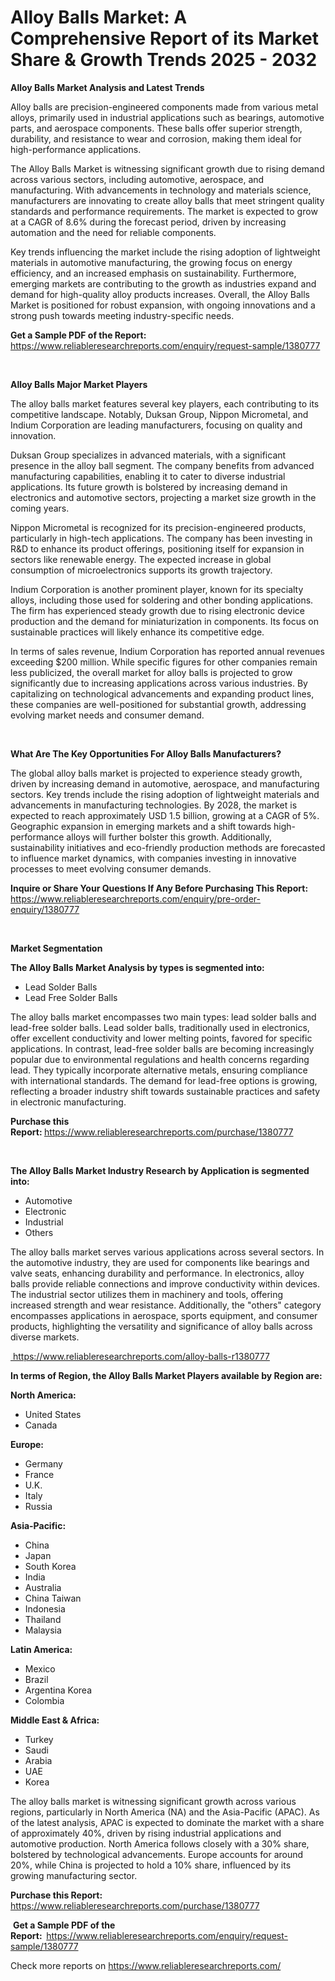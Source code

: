 <p><h1>Alloy Balls Market: A Comprehensive Report of its Market Share & Growth Trends 2025 - 2032</h1></p><p><strong>Alloy Balls Market Analysis and Latest Trends</strong></p>
<p><p>Alloy balls are precision-engineered components made from various metal alloys, primarily used in industrial applications such as bearings, automotive parts, and aerospace components. These balls offer superior strength, durability, and resistance to wear and corrosion, making them ideal for high-performance applications.</p><p>The Alloy Balls Market is witnessing significant growth due to rising demand across various sectors, including automotive, aerospace, and manufacturing. With advancements in technology and materials science, manufacturers are innovating to create alloy balls that meet stringent quality standards and performance requirements. The market is expected to grow at a CAGR of 8.6% during the forecast period, driven by increasing automation and the need for reliable components.</p><p>Key trends influencing the market include the rising adoption of lightweight materials in automotive manufacturing, the growing focus on energy efficiency, and an increased emphasis on sustainability. Furthermore, emerging markets are contributing to the growth as industries expand and demand for high-quality alloy products increases. Overall, the Alloy Balls Market is positioned for robust expansion, with ongoing innovations and a strong push towards meeting industry-specific needs.</p></p>
<p><strong>Get a Sample PDF of the Report:&nbsp;</strong> <a href="https://www.reliableresearchreports.com/enquiry/request-sample/1380777?utm_campaign=2118&utm_medium=2&utm_source=Github&utm_content=ia&utm_term=30012025&utm_id=alloy-balls">https://www.reliableresearchreports.com/enquiry/request-sample/1380777</a></p>
<p>&nbsp;</p>
<p><strong>Alloy Balls Major Market Players</strong></p>
<p><p>The alloy balls market features several key players, each contributing to its competitive landscape. Notably, Duksan Group, Nippon Micrometal, and Indium Corporation are leading manufacturers, focusing on quality and innovation. </p><p>Duksan Group specializes in advanced materials, with a significant presence in the alloy ball segment. The company benefits from advanced manufacturing capabilities, enabling it to cater to diverse industrial applications. Its future growth is bolstered by increasing demand in electronics and automotive sectors, projecting a market size growth in the coming years.</p><p>Nippon Micrometal is recognized for its precision-engineered products, particularly in high-tech applications. The company has been investing in R&D to enhance its product offerings, positioning itself for expansion in sectors like renewable energy. The expected increase in global consumption of microelectronics supports its growth trajectory.</p><p>Indium Corporation is another prominent player, known for its specialty alloys, including those used for soldering and other bonding applications. The firm has experienced steady growth due to rising electronic device production and the demand for miniaturization in components. Its focus on sustainable practices will likely enhance its competitive edge.</p><p>In terms of sales revenue, Indium Corporation has reported annual revenues exceeding $200 million. While specific figures for other companies remain less publicized, the overall market for alloy balls is projected to grow significantly due to increasing applications across various industries. By capitalizing on technological advancements and expanding product lines, these companies are well-positioned for substantial growth, addressing evolving market needs and consumer demand.</p></p>
<p>&nbsp;</p>
<p><strong>What Are The Key Opportunities For Alloy Balls Manufacturers?</strong></p>
<p><p>The global alloy balls market is projected to experience steady growth, driven by increasing demand in automotive, aerospace, and manufacturing sectors. Key trends include the rising adoption of lightweight materials and advancements in manufacturing technologies. By 2028, the market is expected to reach approximately USD 1.5 billion, growing at a CAGR of 5%. Geographic expansion in emerging markets and a shift towards high-performance alloys will further bolster this growth. Additionally, sustainability initiatives and eco-friendly production methods are forecasted to influence market dynamics, with companies investing in innovative processes to meet evolving consumer demands.</p></p>
<p><strong>Inquire or Share Your Questions If Any Before Purchasing This Report:</strong> <a href="https://www.reliableresearchreports.com/enquiry/pre-order-enquiry/1380777?utm_campaign=2118&utm_medium=2&utm_source=Github&utm_content=ia&utm_term=30012025&utm_id=alloy-balls">https://www.reliableresearchreports.com/enquiry/pre-order-enquiry/1380777</a></p>
<p>&nbsp;</p>
<p><strong>Market Segmentation</strong></p>
<p><strong>The Alloy Balls Market Analysis by types is segmented into:</strong></p>
<p><ul><li>Lead Solder Balls</li><li>Lead Free Solder Balls</li></ul></p>
<p><p>The alloy balls market encompasses two main types: lead solder balls and lead-free solder balls. Lead solder balls, traditionally used in electronics, offer excellent conductivity and lower melting points, favored for specific applications. In contrast, lead-free solder balls are becoming increasingly popular due to environmental regulations and health concerns regarding lead. They typically incorporate alternative metals, ensuring compliance with international standards. The demand for lead-free options is growing, reflecting a broader industry shift towards sustainable practices and safety in electronic manufacturing.</p></p>
<p><strong>Purchase this Report:&nbsp;</strong><a href="https://www.reliableresearchreports.com/purchase/1380777?utm_campaign=2118&utm_medium=2&utm_source=Github&utm_content=ia&utm_term=30012025&utm_id=alloy-balls">https://www.reliableresearchreports.com/purchase/1380777</a></p>
<p>&nbsp;</p>
<p><strong>The Alloy Balls Market Industry Research by Application is segmented into:</strong></p>
<p><ul><li>Automotive</li><li>Electronic</li><li>Industrial</li><li>Others</li></ul></p>
<p><p>The alloy balls market serves various applications across several sectors. In the automotive industry, they are used for components like bearings and valve seats, enhancing durability and performance. In electronics, alloy balls provide reliable connections and improve conductivity within devices. The industrial sector utilizes them in machinery and tools, offering increased strength and wear resistance. Additionally, the "others" category encompasses applications in aerospace, sports equipment, and consumer products, highlighting the versatility and significance of alloy balls across diverse markets.</p></p>
<p><a href="https://www.reliableresearchreports.com/alloy-balls-r1380777?utm_campaign=2118&utm_medium=2&utm_source=Github&utm_content=ia&utm_term=30012025&utm_id=alloy-balls">&nbsp;https://www.reliableresearchreports.com/alloy-balls-r1380777</a></p>
<p><strong>In terms of Region, the Alloy Balls Market Players available by Region are:</strong></p>
<p>
    <p> <strong> North America: </strong>
        <ul>
            <li>United States</li>
            <li>Canada</li>
        </ul>
        </p> 
    <p> <strong> Europe: </strong>
        <ul>
            <li>Germany</li>
            <li>France</li>
            <li>U.K.</li>
            <li>Italy</li>
            <li>Russia</li>
        </ul>
        </p> 
    <p> <strong> Asia-Pacific: </strong>
        <ul>
            <li>China</li>
            <li>Japan</li>
            <li>South Korea</li>
            <li>India</li>
            <li>Australia</li>
            <li>China Taiwan</li>
            <li>Indonesia</li>
            <li>Thailand</li>
            <li>Malaysia</li>
        </ul>
        </p> 
    <p> <strong> Latin America: </strong>
        <ul>
            <li>Mexico</li>
            <li>Brazil</li>
            <li>Argentina Korea</li>
            <li>Colombia</li>
        </ul>
        </p> 
    <p> <strong> Middle East & Africa: </strong>
        <ul>
            <li>Turkey</li>
            <li>Saudi</li>
            <li>Arabia</li>
            <li>UAE</li>
            <li>Korea</li>
        </ul>
    </p>
    </p>
<p><p>The alloy balls market is witnessing significant growth across various regions, particularly in North America (NA) and the Asia-Pacific (APAC). As of the latest analysis, APAC is expected to dominate the market with a share of approximately 40%, driven by rising industrial applications and automotive production. North America follows closely with a 30% share, bolstered by technological advancements. Europe accounts for around 20%, while China is projected to hold a 10% share, influenced by its growing manufacturing sector.</p></p>
<p><strong>Purchase this Report: </strong><a href="https://www.reliableresearchreports.com/purchase/1380777?utm_campaign=2118&utm_medium=2&utm_source=Github&utm_content=ia&utm_term=30012025&utm_id=alloy-balls">https://www.reliableresearchreports.com/purchase/1380777</a></p>
<p>&nbsp;<strong>Get a Sample PDF of the Report:&nbsp;&nbsp;</strong><a href="https://www.reliableresearchreports.com/enquiry/request-sample/1380777?utm_campaign=2118&utm_medium=2&utm_source=Github&utm_content=ia&utm_term=30012025&utm_id=alloy-balls">https://www.reliableresearchreports.com/enquiry/request-sample/1380777</a></p>
<p><strong></strong></p>
<p>Check more reports on <a href="https://www.reliableresearchreports.com/?utm_campaign=2118&utm_medium=2&utm_source=Github&utm_content=ia&utm_term=30012025&utm_id=alloy-balls">https://www.reliableresearchreports.com/</a></p>
